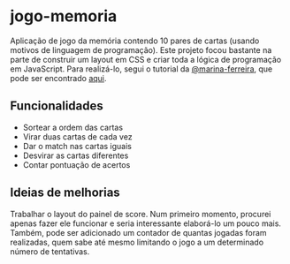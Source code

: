 # jogo-memoria

Aplicação de jogo da memória contendo 10 pares de cartas (usando motivos de linguagem de programação). Este projeto focou bastante na parte de construir um layout em CSS e criar toda a lógica de programação em JavaScript. Para realizá-lo, segui o tutorial da [@marina-ferreira](https://marina-ferreira.github.io/), que pode ser encontrado [aqui](https://marina-ferreira.github.io/tutorials/js/memory-game/).

## Funcionalidades

- Sortear a ordem das cartas
- Virar duas cartas de cada vez
- Dar o match nas cartas iguais
- Desvirar as cartas diferentes
- Contar pontuação de acertos

## Ideias de melhorias

Trabalhar o layout do painel de score. Num primeiro momento, procurei apenas fazer ele funcionar e seria interessante elaborá-lo um pouco mais. Também, pode ser adicionado um contador de quantas jogadas foram realizadas, quem sabe até mesmo limitando o jogo a um determinado número de tentativas.